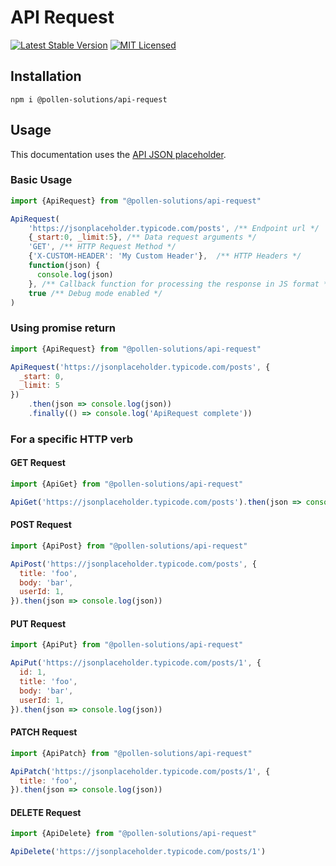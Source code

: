 # API Request

[![Latest Stable Version](https://img.shields.io/npm/v/@pollen-solutions/api-request.svg?style=for-the-badge)](https://www.npmjs.com/package/@pollen-solutions/api-request)
[![MIT Licensed](https://img.shields.io/badge/license-MIT-green?style=for-the-badge)](LICENSE.md)

## Installation

```shell
npm i @pollen-solutions/api-request
```

## Usage 

This documentation uses the [API JSON placeholder](https://jsonplaceholder.typicode.com/guide/).

### Basic Usage

```javascript
import {ApiRequest} from "@pollen-solutions/api-request"

ApiRequest(
    'https://jsonplaceholder.typicode.com/posts', /** Endpoint url */
    {_start:0, _limit:5}, /** Data request arguments */
    'GET', /** HTTP Request Method */
    {'X-CUSTOM-HEADER': 'My Custom Header'},  /** HTTP Headers */
    function(json) { 
      console.log(json)
    }, /** Callback function for processing the response in JS format */
    true /** Debug mode enabled */
)
```

### Using promise return

```javascript
import {ApiRequest} from "@pollen-solutions/api-request"

ApiRequest('https://jsonplaceholder.typicode.com/posts', {
  _start: 0,
  _limit: 5
})
    .then(json => console.log(json))
    .finally(() => console.log('ApiRequest complete'))
```


### For a specific HTTP verb 

#### GET Request

```javascript
import {ApiGet} from "@pollen-solutions/api-request"

ApiGet('https://jsonplaceholder.typicode.com/posts').then(json => console.log(json))
```

#### POST Request

```javascript
import {ApiPost} from "@pollen-solutions/api-request"

ApiPost('https://jsonplaceholder.typicode.com/posts', {
  title: 'foo',
  body: 'bar',
  userId: 1,
}).then(json => console.log(json))
```

#### PUT Request

```javascript
import {ApiPut} from "@pollen-solutions/api-request"

ApiPut('https://jsonplaceholder.typicode.com/posts/1', {
  id: 1,
  title: 'foo',
  body: 'bar',
  userId: 1,
}).then(json => console.log(json))
```

#### PATCH Request 

```javascript
import {ApiPatch} from "@pollen-solutions/api-request"

ApiPatch('https://jsonplaceholder.typicode.com/posts/1', {
  title: 'foo',
}).then(json => console.log(json))
```

#### DELETE Request

```javascript
import {ApiDelete} from "@pollen-solutions/api-request"

ApiDelete('https://jsonplaceholder.typicode.com/posts/1')
```